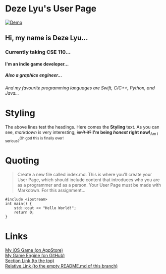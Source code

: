 # Deze Lyu's User Page
[![Demo](https://github.com/KelinLyu/KGLEngine/blob/main/KGLEngine/Resources/GitHub%20Images/Demo.png)](#)
## Hi, my name is Deze Lyu...
### Currently taking CSE 110...
#### I'm an indie game developer...
##### Also a graphics engineer...
###### And my favourite programming languages are Swift, C/C++, Python, and Java...
# Styling
The above lines test the headings. Here comes the **Styling** text. As you can see, *markdown* is very interesting, ~~isn't it?~~ **I'm being _honest_ right now!**<sub>Am I serious?</sub><sup>Oh god this is finally over!</sup>
# Quoting
> Create a new file called index.md. This is where you'll create your User Page, which should include content that introduces who you are as a programmer and as a person. Your User Page must be made with Markdown. For this assignment...
```
#include <iostream>
int main() {
    std::cout << "Hello World!";
    return 0;
}
```
# Links
[My iOS Game (on AppStore)](https://apps.apple.com/us/app/wizards-battle-chess/id1441353927)<br/>
[My Game Engine (on GitHub)](https://github.com/KelinLyu/KGLEngine)<br/>
[Section Link (to the top)](#deze-lyus-user-page)<br/>
[Relative Link (to the empty README.md of this branch)](README.md)
